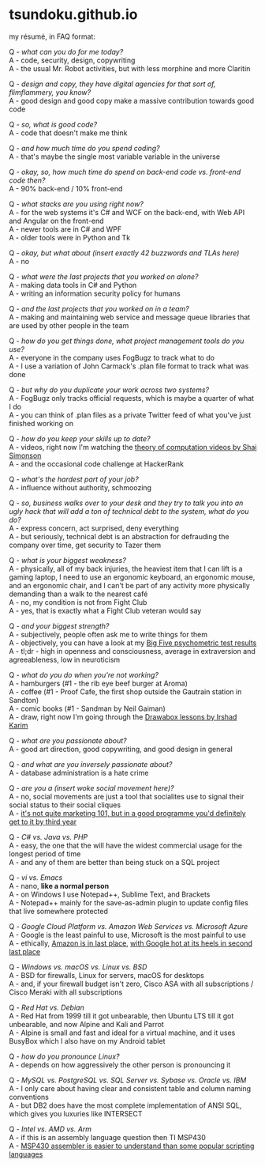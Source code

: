 # tsundoku.github.io

my résumé, in FAQ format:  

Q - *what can you do for me today?*  
A - code, security, design, copywriting  
A - the usual Mr. Robot activities, but with less morphine and more Claritin  

Q - *design and copy, they have digital agencies for that sort of, flimflammery, you know?*  
A - good design and good copy make a massive contribution towards good code  

Q - *so, what is good code?*  
A - code that doesn't make me think  

Q - *and how much time do you spend coding?*  
A - that's maybe the single most variable variable in the universe  

Q - *okay, so, how much time do spend on back-end code vs. front-end code then?*  
A - 90% back-end / 10% front-end  

Q - *what stacks are you using right now?*  
A - for the web systems it's C# and WCF on the back-end, with Web API and Angular on the front-end  
A - newer tools are in C# and WPF  
A - older tools were in Python and Tk  

Q - *okay, but what about (insert exactly 42 buzzwords and TLAs here)*  
A - no  

Q - *what were the last projects that you worked on alone?*  
A - making data tools in C# and Python  
A - writing an information security policy for humans  

Q - *and the last projects that you worked on in a team?*  
A - making and maintaining web service and message queue libraries that are used by other people in the team  

Q - *how do you get things done, what project management tools do you use?*  
A - everyone in the company uses FogBugz to track what to do  
A - I use a variation of John Carmack's .plan file format to track what was done  

Q - *but why do you duplicate your work across two systems?*  
A - FogBugz only tracks official requests, which is maybe a quarter of what I do  
A - you can think of .plan files as a private Twitter feed of what you've just finished working on  

Q - *how do you keep your skills up to date?*  
A - videos, right now I'm watching the [theory of computation videos by Shai Simonson](http://www.aduni.org/courses/theory/)  
A - and the occasional code challenge at HackerRank  

Q - *what's the hardest part of your job?*  
A - influence without authority, schmoozing  

Q - *so, business walks over to your desk and they try to talk you into an ugly hack that will add a ton of technical debt to the system, what do you do?*  
A - express concern, act surprised, deny everything  
A - but seriously, technical debt is an abstraction for defrauding the company over time, get security to Tazer them  

Q - *what is your biggest weakness?*  
A - physically, all of my back injuries, the heaviest item that I can lift is a gaming laptop, I need to use an ergonomic keyboard, an ergonomic mouse, and an ergonomic chair, and I can't be part of any activity more physically demanding than a walk to the nearest café  
A - no, my condition is not from Fight Club  
A - yes, that is exactly what a Fight Club veteran would say  

Q - *and your biggest strength?*  
A - subjectively, people often ask me to write things for them  
A - objectively, you can have a look at my [Big Five psychometric test results](https://bigfive-test.com/result/5b4b11be7a90d1005389026d)  
A - tl;dr - high in openness and consciousness, average in extraversion and agreeableness, low in neuroticism  

Q - *what do you do when you're not working?*  
A - hamburgers (#1 - the rib eye beef burger at Aroma)  
A - coffee (#1 - Proof Cafe, the first shop outside the Gautrain station in Sandton)  
A - comic books (#1 - Sandman by Neil Gaiman)  
A - draw, right now I'm going through the [Drawabox lessons by Irshad Karim](http://drawabox.com/)  

Q - *what are you passionate about?*  
A - good art direction, good copywriting, and good design in general  

Q - *and what are you inversely passionate about?*  
A - database administration is a hate crime  

Q - *are you a (insert woke social movement here)?*  
A - no, social movements are just a tool that socialites use to signal their social status to their social cliques  
A - [it's not quite marketing 101, but in a good programme you'd definitely get to it by third year](https://vividness.live/2015/10/05/buddhist-ethics-is-advertising/)  

Q - *C# vs. Java vs. PHP*  
A - easy, the one that the will have the widest commercial usage for the longest period of time  
A - and any of them are better than being stuck on a SQL project  

Q - *vi vs. Emacs*  
A - nano, **like a normal person**  
A - on Windows I use Notepad++, Sublime Text, and Brackets  
A - Notepad++ mainly for the save-as-admin plugin to update config files that live somewhere protected  

Q - *Google Cloud Platform vs. Amazon Web Services vs. Microsoft Azure*  
A - Google is the least painful to use, Microsoft is the most painful to use  
A - ethically, [Amazon is in last place](https://gizmodo.com/reminder-amazon-treats-its-employees-like-shit-1792642652), [with Google hot at its heels in second last place](https://arstechnica.com/tech-policy/2018/01/lawsuit-goes-after-alleged-anti-conservative-bias-at-google/)  

Q - *Windows vs. macOS vs. Linux vs. BSD*  
A - BSD for firewalls, Linux for servers, macOS for desktops  
A - and, if your firewall budget isn't zero, Cisco ASA with all subscriptions / Cisco Meraki with all subscriptions  

Q - *Red Hat vs. Debian*  
A - Red Hat from 1999 till it got unbearable, then Ubuntu LTS till it got unbearable, and now Alpine and Kali and Parrot  
A - Alpine is small and fast and ideal for a virtual machine, and it uses BusyBox which I also have on my Android tablet  

Q - *how do you pronounce Linux?*  
A - depends on how aggressively the other person is pronouncing it  

Q - *MySQL vs. PostgreSQL vs. SQL Server vs. Sybase vs. Oracle vs. IBM*  
A - I only care about having clear and consistent table and column naming conventions  
A - but DB2 does have the most complete implementation of ANSI SQL, which gives you luxuries like INTERSECT  

Q - *Intel vs. AMD vs. Arm*  
A - if this is an assembly language question then TI MSP430  
A - [MSP430 assembler is easier to understand than some popular scripting languages](http://robotics.hobbizine.com/asmlau.html)  
